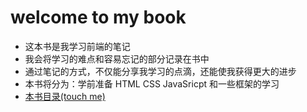 # welcome to my book

* 这本书是我学习前端的笔记
* 我会将学习的难点和容易忘记的部分记录在书中
* 通过笔记的方式，不仅能分享我学习的点滴，还能使我获得更大的进步
* 本书将分为：学前准备 HTML CSS JavaSricpt 和一些框架的学习
* [本书目录(touch me)](SUMMARY.md)



